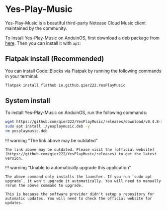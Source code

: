 # Yes-Play-Music

Yes-Play-Music is a beautiful third-party Netease Cloud Music client maintained by the community.

To Install Yes-Play-Music on AnduinOS, first download a deb package from [here](https://github.com/qier222/YesPlayMusic/releases). Then you can install it with `apt`:

## Flatpak install (Recommended)

You can install Code::Blocks via Flatpak by running the following commands in your terminal:

```bash
flatpak install flathub io.github.qier222.YesPlayMusic
```

## System install

To install Yes-Play-Music on AnduinOS, run the following commands:

<!-- The link needs to be updated regularly. -->

```bash
wget https://github.com/qier222/YesPlayMusic/releases/download/v0.4.8-1/yesplaymusic_0.4.8_amd64.deb -O yesplaymusic.deb
sudo apt install ./yesplaymusic.deb -y
rm yesplaymusic.deb
```

!!! warning "The link above may be outdated"

    The link above may be outdated. Please visit the [official website](https://github.com/qier222/YesPlayMusic/releases) to get the latest version.

!!! warning "Unable to automatically upgrade this application"

    The above command only installs the launcher. If you run `sudo apt upgrade`, it won't upgrade it automatically. You will need to manually rerun the above command to upgrade.

    This is because the software provider didn't setup a repository for automatic updates. You will need to check the official website for updates.

